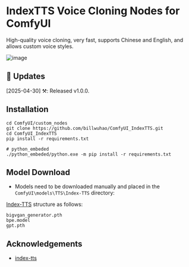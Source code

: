 # IndexTTS Voice Cloning Nodes for ComfyUI

High-quality voice cloning, very fast, supports Chinese and English, and allows custom voice styles.

![image](https://github.com/billwuhao/ComfyUI_IndexTTS/blob/main/images/2025-04-30_19-22-46.png)

## 📣 Updates

[2025-04-30] ⚒️: Released v1.0.0.

## Installation

```
cd ComfyUI/custom_nodes
git clone https://github.com/billwuhao/ComfyUI_IndexTTS.git
cd ComfyUI_IndexTTS
pip install -r requirements.txt

# python_embeded
./python_embeded/python.exe -m pip install -r requirements.txt
```

## Model Download

- Models need to be downloaded manually and placed in the `ComfyUI\models\TTS\Index-TTS` directory:

[Index-TTS](https://huggingface.co/IndexTeam/Index-TTS/tree/main) structure as follows:

```
bigvgan_generator.pth
bpe.model
gpt.pth
```

## Acknowledgements

- [index-tts](https://github.com/index-tts/index-tts)

